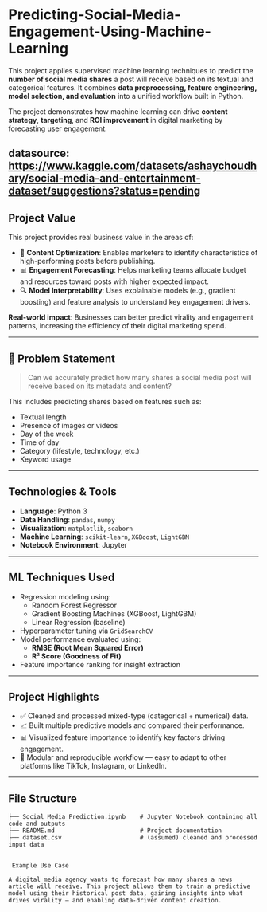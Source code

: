 # Predicting-Social-Media-Engagement-Using-Machine-Learning

This project applies supervised machine learning techniques to predict the **number of social media shares** a post will receive based on its textual and categorical features. It combines **data preprocessing, feature engineering, model selection, and evaluation** into a unified workflow built in Python.

The project demonstrates how machine learning can drive **content strategy**, **targeting**, and **ROI improvement** in digital marketing by forecasting user engagement.


datasource: https://www.kaggle.com/datasets/ashaychoudhary/social-media-and-entertainment-dataset/suggestions?status=pending
---

##  Project Value

This project provides real business value in the areas of:

- 🎯 **Content Optimization**: Enables marketers to identify characteristics of high-performing posts before publishing.
- 📊 **Engagement Forecasting**: Helps marketing teams allocate budget and resources toward posts with higher expected impact.
- 🔍 **Model Interpretability**: Uses explainable models (e.g., gradient boosting) and feature analysis to understand key engagement drivers.

**Real-world impact**: Businesses can better predict virality and engagement patterns, increasing the efficiency of their digital marketing spend.

---

## 🧠 Problem Statement

> Can we accurately predict how many shares a social media post will receive based on its metadata and content?

This includes predicting shares based on features such as:

- Textual length
- Presence of images or videos
- Day of the week
- Time of day
- Category (lifestyle, technology, etc.)
- Keyword usage

---

##  Technologies & Tools

- **Language**: Python 3  
- **Data Handling**: `pandas`, `numpy`  
- **Visualization**: `matplotlib`, `seaborn`  
- **Machine Learning**: `scikit-learn`, `XGBoost`, `LightGBM`  
- **Notebook Environment**: Jupyter

---

##  ML Techniques Used

- Regression modeling using:
  - Random Forest Regressor
  - Gradient Boosting Machines (XGBoost, LightGBM)
  - Linear Regression (baseline)
- Hyperparameter tuning via `GridSearchCV`
- Model performance evaluated using:
  - **RMSE (Root Mean Squared Error)**
  - **R² Score (Goodness of Fit)**
- Feature importance ranking for insight extraction

---

## Project Highlights

- ✅ Cleaned and processed mixed-type (categorical + numerical) data.
- 📈 Built multiple predictive models and compared their performance.
- 📊 Visualized feature importance to identify key factors driving engagement.
- 💾 Modular and reproducible workflow — easy to adapt to other platforms like TikTok, Instagram, or LinkedIn.

---

##  File Structure

```text
├── Social_Media_Prediction.ipynb    # Jupyter Notebook containing all code and outputs
├── README.md                        # Project documentation
├── dataset.csv                      # (assumed) cleaned and processed input data


 Example Use Case

A digital media agency wants to forecast how many shares a news article will receive. This project allows them to train a predictive model using their historical post data, gaining insights into what drives virality — and enabling data-driven content creation.
